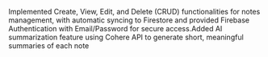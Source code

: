  Implemented Create, View, Edit, and Delete (CRUD) functionalities for notes management, with automatic syncing to Firestore and provided Firebase Authentication with Email/Password for secure access.Added AI summarization feature using Cohere API to generate short, meaningful summaries of each note
